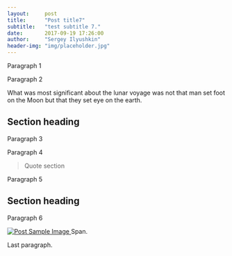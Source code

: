 ```yaml
---
layout:     post
title:      "Post title7"
subtitle:   "test subtitle 7."
date:       2017-09-19 17:26:00
author:     "Sergey Ilyushkin"
header-img: "img/placeholder.jpg"
---
```


<p>Paragraph 1</p>

<p>Paragraph 2</p>

<p>What was most significant about the lunar voyage was not that man set foot on the Moon but that they set eye on the earth.</p>

<h2 class="section-heading">Section heading</h2>

<p>Paragraph 3</p>

<p>Paragraph 4</p>

<blockquote>Quote section</blockquote>

<p>Paragraph 5</p>

<h2 class="section-heading">Section heading</h2>

<p>Paragraph 6</p>

<a href="#">
    <img src="{{ site.baseurl }}/img/bears_cropped.jpg" alt="Post Sample Image">
</a>
<span class="caption text-muted">Span.</span>

<p>Last paragraph.</p>



